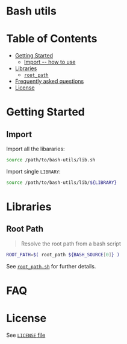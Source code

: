 # Bash utils

# Table of Contents
* [Getting Started](#getting-started)
    * [Import -- how to use](#import)
* [Libraries](#libraries)
    * [`root_path`](#root-path)
* [Frequently asked questions](#faq)
* [License](#license)

# Getting Started
## Import
Import all the libararies:
```bash
source /path/to/bash-utils/lib.sh
```

Import single `LIBRARY`:
```bash
source /path/to/bash-utils/lib/${LIBRARY}
```
# Libraries
## Root Path
> Resolve the root path from a bash script
```bash
ROOT_PATH=$( root_path ${BASH_SOURCE[0]} )
```
See [`root_path.sh`](lib/root_path.sh) for further details.

# FAQ

# License
See [`LICENSE` file](/LICENSE)
